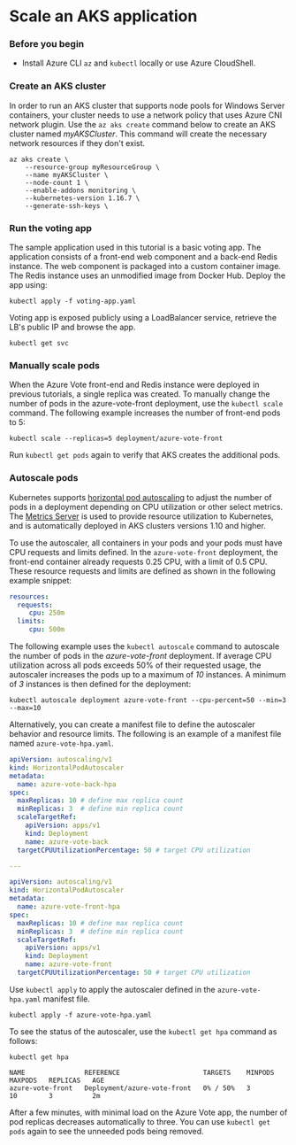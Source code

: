 # Scale an AKS application

### Before you begin

- Install Azure CLI `az` and `kubectl` locally or use Azure CloudShell.

### Create an AKS cluster

In order to run an AKS cluster that supports node pools for Windows Server containers, your cluster needs to use a network policy that uses Azure CNI network plugin.
Use the `az aks create` command below to create an AKS cluster named *myAKSCluster*. This command will create the necessary network resources if they don't exist.

```azurecli-interactive
az aks create \
    --resource-group myResourceGroup \
    --name myAKSCluster \
    --node-count 1 \
    --enable-addons monitoring \
    --kubernetes-version 1.16.7 \
    --generate-ssh-keys \
```

### Run the voting app

The sample application used in this tutorial is a basic voting app. 
The application consists of a front-end web component and a back-end Redis instance. 
The web component is packaged into a custom container image. 
The Redis instance uses an unmodified image from Docker Hub.
Deploy the app using:

`kubectl apply -f voting-app.yaml`

Voting app is exposed publicly using a LoadBalancer service, retrieve the LB's public IP and browse the app.

`kubectl get svc`  

### Manually scale pods

When the Azure Vote front-end and Redis instance were deployed in previous tutorials, a single replica was created.
To manually change the number of pods in the azure-vote-front deployment, use the `kubectl scale` command. The following example increases the number of front-end pods to 5: 

`kubectl scale --replicas=5 deployment/azure-vote-front`

Run `kubectl get pods` again to verify that AKS creates the additional pods.

### Autoscale pods

Kubernetes supports [horizontal pod autoscaling](https://kubernetes.io/docs/tasks/run-application/horizontal-pod-autoscale/) to adjust the number of pods in a deployment depending on CPU utilization or other select metrics. The [Metrics Server](https://kubernetes.io/docs/tasks/debug-application-cluster/resource-metrics-pipeline/#metrics-server) is used to provide resource utilization to Kubernetes, and is automatically deployed in AKS clusters versions 1.10 and higher.

To use the autoscaler, all containers in your pods and your pods must have CPU requests and limits defined. In the `azure-vote-front` deployment, the front-end container already requests 0.25 CPU, with a limit of 0.5 CPU. These resource requests and limits are defined as shown in the following example snippet:

```yaml
resources:
  requests:
     cpu: 250m
  limits:
     cpu: 500m
```

The following example uses the `kubectl autoscale` command to autoscale the number of pods in the *azure-vote-front* deployment. If average CPU utilization across all pods exceeds 50% of their requested usage, the autoscaler increases the pods up to a maximum of *10* instances. A minimum of *3* instances is then defined for the deployment:

```console
kubectl autoscale deployment azure-vote-front --cpu-percent=50 --min=3 --max=10
```

Alternatively, you can create a manifest file to define the autoscaler behavior and resource limits. The following is an example of a manifest file named `azure-vote-hpa.yaml`.

```yaml
apiVersion: autoscaling/v1
kind: HorizontalPodAutoscaler
metadata:
  name: azure-vote-back-hpa
spec:
  maxReplicas: 10 # define max replica count
  minReplicas: 3  # define min replica count
  scaleTargetRef:
    apiVersion: apps/v1
    kind: Deployment
    name: azure-vote-back
  targetCPUUtilizationPercentage: 50 # target CPU utilization

---

apiVersion: autoscaling/v1
kind: HorizontalPodAutoscaler
metadata:
  name: azure-vote-front-hpa
spec:
  maxReplicas: 10 # define max replica count
  minReplicas: 3  # define min replica count
  scaleTargetRef:
    apiVersion: apps/v1
    kind: Deployment
    name: azure-vote-front
  targetCPUUtilizationPercentage: 50 # target CPU utilization
```

Use `kubectl apply` to apply the autoscaler defined in the `azure-vote-hpa.yaml` manifest file.

```
kubectl apply -f azure-vote-hpa.yaml
```

To see the status of the autoscaler, use the `kubectl get hpa` command as follows:

```
kubectl get hpa

NAME               REFERENCE                     TARGETS    MINPODS   MAXPODS   REPLICAS   AGE
azure-vote-front   Deployment/azure-vote-front   0% / 50%   3         10        3          2m
```

After a few minutes, with minimal load on the Azure Vote app, the number of pod replicas decreases automatically to three. You can use `kubectl get pods` again to see the unneeded pods being removed.
